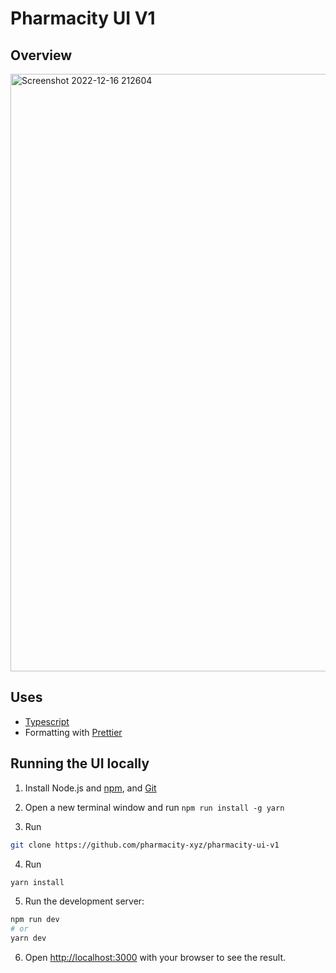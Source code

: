 # Pharmacity UI V1

## Overview

<img width="956" alt="Screenshot 2022-12-16 212604" src="https://user-images.githubusercontent.com/62386689/208119675-75e5025e-adbf-4db3-8121-6d8f3bd6f714.png">


## Uses

- [Typescript](https://www.typescriptlang.org/)
- Formatting with [Prettier](https://prettier.io/)

## Running the UI locally

1. Install Node.js and [npm](https://www.npmjs.com/), and [Git](https://github.com)

2. Open a new terminal window and run `npm run install -g yarn`

3. Run

```bash
git clone https://github.com/pharmacity-xyz/pharmacity-ui-v1
```

4. Run

```bash
yarn install
```

5. Run the development server:

```bash
npm run dev
# or
yarn dev
```

6. Open [http://localhost:3000](http://localhost:3000) with your browser to see the result.

